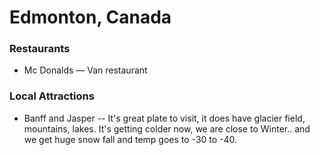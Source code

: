 # Edmonton, Canada

### Restaurants
- Mc Donalds
— Van restaurant
### Local Attractions
- Banff and Jasper -- It's great plate to visit, it does have glacier field, mountains, lakes. It's getting colder now, we are close to Winter.. and we get huge snow fall and temp goes to -30 to -40.
